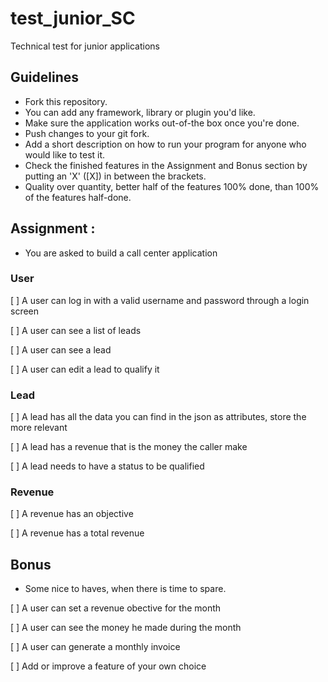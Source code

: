 # test_junior_SC
Technical test for junior applications

## Guidelines
- Fork this repository.
- You can add any framework, library or plugin you'd like.
- Make sure the application works out-of-the box once you're done.
- Push changes to your git fork.
- Add a short description on how to run your program for anyone who would like to test it.
- Check the finished features in the Assignment and Bonus section by putting an 'X' ([X]) in between the brackets.
- Quality over quantity, better half of the features 100% done, than 100% of the features half-done.

## Assignment :
  - You are asked to build a call center application

### User
 [ ] A user can log in with a valid username and password through a login screen

 [ ] A user can see a list of leads

 [ ] A user can see a lead

 [ ] A user can edit a lead to qualify it


### Lead
 [ ] A lead has all the data you can find in the json as attributes, store the more relevant

 [ ] A lead has a revenue that is the money the caller make

 [ ] A lead needs to have a status to be qualified


### Revenue
 [ ] A revenue has an objective

 [ ] A revenue has a total revenue


## Bonus
- Some nice to haves, when there is time to spare.

 [ ] A user can set a revenue obective for the month

 [ ] A user can see the money he made during the month

 [ ] A user can generate a monthly invoice

 [ ] Add or improve a feature of your own choice
